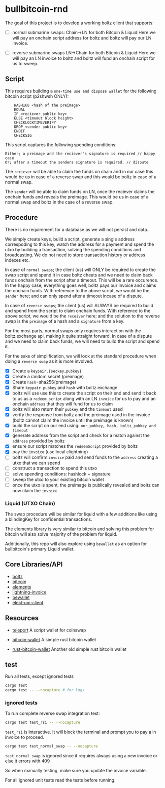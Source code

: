 # bullbitcoin-rnd

The goal of this project is to develop a working boltz client that supports:

- [ ] normal submarine swaps: Chain->LN for both Bitcoin & Liquid
Here we will pay an onchain script address for boltz and boltz will pay our LN invoice.

- [ ] reverse submarine swaps LN->Chain for both Bitcoin & Liquid
Here we will pay an LN invoice to boltz and boltz will fund an onchain script for us to sweep.


## Script

This requires building a `one-time use and dispose wallet` for the following bitcoin script (p2shwsh ONLY):

```
    HASH160 <hash of the preimage> 
    EQUAL
    IF <reciever public key>
    ELSE <timeout block height> 
    CHECKLOCKTIMEVERIFY
    DROP <sender public key> 
    ENDIF
    CHECKSIG
```

This script captures the following spending conditions:

```
Either; a preimage and the reciever's signature is required // happy case
Or; after a timeout the senders signature is required. // dispute
```

The `reciever` will be able to claim the funds on chain and in our case this would be us in case of a reverse swap and this would be boltz in case of a normal swap.

The `sender` will be able to claim funds on LN, once the reciever claims the onchain funds and reveals the preimage. This would be us in case of a normal swap and boltz in the case of a reverse swap.


## Procedure

There is no requirement for a database as we will not persist and data.

We simply create keys, build a script, generate a single address correspoding to this key, watch the address for a payment and spend the utxo by building a transaction, solving the spending conditions and broadcasting. We do not need to store transaction history or address indexes etc.

In case of `normal swaps`; the client (us) will ONLY be required to create the swap script and spend it in case boltz cheats and we need to claim back funds onchain from the script after a timeout. This will be a rare occurence. In the happy case, everything goes well, boltz pays our invoice and claims the onchain funds.
With reference to the above script, we would be the `sender` here; and can only spend after a timeout incase of a dispute.

In case of `reverse swaps`; the client (us) will ALWAYS be required to build and spend from the script to claim onchain funds. With reference to the above script, we would be the `receiver` here; and the solution to the reverse swap is the `preimage` of a hash and a `signature` from a key.

For the most parts, normal swaps only requires interaction with the boltz.exchange api, making it quite straight forward. In case of a dispute and we need to claim back funds, we will need to build the script and spend it. 

For the sake of simplification, we will look at the standard procedure when doing a `reverse swap` as it is more involved.

- [x] Create a `keypair.{seckey,pubkey}`
- [x] Create a random secret (preimage)
- [x] Create `hash`=sha256(preimage)
- [x] Share `keypair.pubkey` and `hash` with boltz.exchange
- [x] boltz will use use this to create the script on their end and send it back to us as a `redeem_script` along with an LN `invoice` for us to pay and an onchain `address` that they will fund for us to claim
- [x] boltz will also return their `pubkey` and the `timeout` used
- [x] verify the response from boltz and the preimage used in the invoice (boltz cannot claim the invoice until the preimage is known)
- [x] build the script on our end using: `our_pubkey, hash, boltz_pubkey and timeout`
- [x] generate address from the script and check for a match against the `address` provided by boltz
- [x] ensure our script matches the `redeemScript` provided by boltz
- [x] pay the `invoice` (use local clightning)
- [ ] boltz will confirm `invoice` paid and send funds to the `address` creating a utxo that we can spend
- [ ] construct a transaction to spend this utxo
- [ ] solve spending conditions: hashlock + signature
- [ ] sweep the utxo to your existing bitcoin wallet
- [ ] once the utxo is spent, the preimage is publically revealed and boltz can now claim the `invoice` 

### Liquid (UTXO Chain)

The swap procedure will be similar for liquid with a few additions like using a blindingKey for confidential transactions.

The elements library is very similar to bitcoin and solving this problem for bitcoin will also solve majority of the problem for liquid.

Additionally, this repo will also explore using `bewallet` as an option for bullbitcoin's primary Liquid wallet.

## Core Libraries/API

- [boltz](https://docs.boltz.exchange/v/api/api)
- [bitcoin](https://docs.rs/bitcoin/0.30.0/bitcoin/index.html)
- [elements](https://docs.rs/elements/0.22.0/elements/index.html)
- [lightning-invoice](https://docs.rs/lightning-invoice/latest/lightning_invoice/)
- [bewallet](https://github.com/LeoComandini/BEWallet/tree/master)
- [electrum-client](https://docs.rs/electrum-client/latest/electrum_client/)

## Resources

- [teleport](https://github.com/bitcoin-teleport/teleport-transactions)
A script wallet for coinswap

- [bitcoin-wallet](https://github.com/rust-bitcoin/rust-wallet)
A simple rust bitcoin wallet

- [rust-bitcoin-wallet](https://github.com/stevenroose/rust-bitcoin-wallet)
Another old simple rust bitcoin wallet

## test

Run all tests, except ignored tests

```bash
cargo test
cargo test -- --nocapture # for logs
```

### ignored tests

To run complete reverse swap integration test: 

```bash
cargo test test_rsi -- --nocapture 
```
`test_rsi` is interactive. It will block the terminal and prompt you to pay a ln invoice to proceed.


```bash
cargo test test_normal_swap -- --nocapture 

```
`test_normal_swap` is ignored since it requires always using a new invoice or else it errors with 409

So when manually testing, make sure you update the invoice variable.

For all ignored unit tests read the tests before running.


